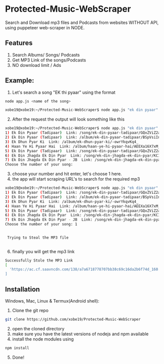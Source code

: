 
# Protected-Music-WebScraper

Search and Download mp3 files and Podcasts from websites WITHOUT API, using puppeteer web-scraper in NODE.


## Features
1) Search Albums/ Songs/ Podcasts 
2) Get MP3 Link of the songs/Podcasts
 3) NO download limit / Ads
## Example:
1) Let's search a song "EK thi pyaar" using the format
```sh
node app.js <name of the song>
```
```sh
xobe19@xobe19:~/Protected-Music-WebScraper$ node app.js "ek din pyaar"
```

2) After the request the output will look something like this
```sh
xobe19@xobe19:~/Protected-Music-WebScraper$ node app.js "ek din pyaar"
1) Ek Din Pyaar (Tadipaar)  Link: /song/ek-din-pyaar-tadipaar/GQxZViZ2aHs
2) Ek Din Pyaar (Tadipaar)  Link: /album/ek-din-pyaar-tadipaar/BSpVsiInb5U_
3) Ek Dhun Pyar Ki  Link: /album/ek-dhun-pyar-ki/-owrYkqvKq4_
4) Haan Ye Hi Pyaar Hai  Link: /album/haan-ye-hi-pyaar-hai/AEEXa16X7xM_
5) Ek Din Pyaar (Tadipaar)  Link: /song/ek-din-pyaar-tadipaar/GQxZViZ2aHs
6) Ek Din Jhagda Ek Din Pyar  Link: /song/ek-din-jhagda-ek-din-pyar/KCIyZTlFTVw
7) Ek Din Jhagda Ek Din Pyar - JB  Link: /song/ek-din-jhagda-ek-din-pyar---jb/IgM7SBhocmU
Choose the number of your song: 
```
3) choose your number and hit enter, let's choose 1 here.
4) the app will start scraping URL's to search for the required mp3
```sh
xobe19@xobe19:~/Protected-Music-WebScraper$ node app.js "ek din pyaar"
1) Ek Din Pyaar (Tadipaar)  Link: /song/ek-din-pyaar-tadipaar/GQxZViZ2aHs
2) Ek Din Pyaar (Tadipaar)  Link: /album/ek-din-pyaar-tadipaar/BSpVsiInb5U_
3) Ek Dhun Pyar Ki  Link: /album/ek-dhun-pyar-ki/-owrYkqvKq4_
4) Haan Ye Hi Pyaar Hai  Link: /album/haan-ye-hi-pyaar-hai/AEEXa16X7xM_
5) Ek Din Pyaar (Tadipaar)  Link: /song/ek-din-pyaar-tadipaar/GQxZViZ2aHs
6) Ek Din Jhagda Ek Din Pyar  Link: /song/ek-din-jhagda-ek-din-pyar/KCIyZTlFTVw
7) Ek Din Jhagda Ek Din Pyar - JB  Link: /song/ek-din-jhagda-ek-din-pyar---jb/IgM7SBhocmU
Choose the number of your song: 1

 
 Trying to Steal the MP3 file 
 

```

6) finally you will get the mp3 link 
```sh
Successfully Stole the MP3 Link
[
  'https://ac.cf.saavncdn.com/138/a7a6718778707bb38c69c16da2b6f74d_160.mp4
]

```

## Installation
Windows, Mac, Linux & Termux(Android shell):
1) Clone the git repo
```sh
git clone https://github.com/xobe19/Protected-Music-WebScraper
```
2) open the cloned directory
3) make sure you have the latest versions of nodejs and npm available
4) install the node modules using
```sh
npm install
```
5) Done!
